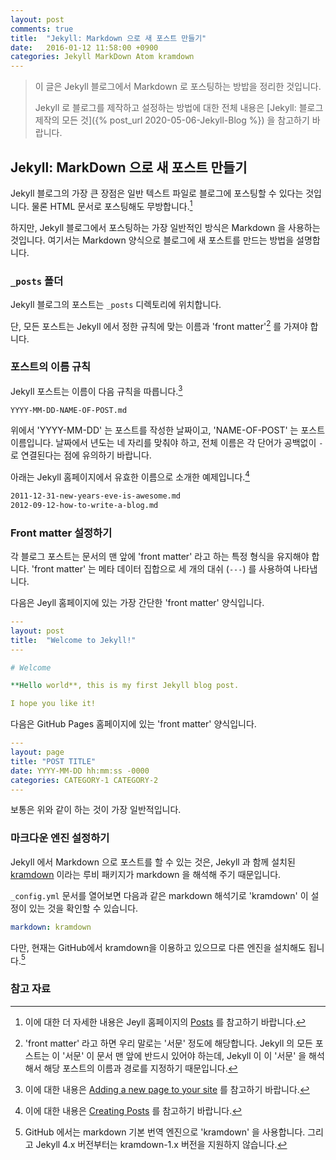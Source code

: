 ```yaml
---
layout: post
comments: true
title:  "Jekyll: Markdown 으로 새 포스트 만들기"
date:   2016-01-12 11:58:00 +0900
categories: Jekyll MarkDown Atom kramdown
---
```


> 이 글은 Jekyll 블로그에서 Markdown 로 포스팅하는 방밥을 정리한 것입니다.
>
> Jekyll 로 블로그를 제작하고 설정하는 방법에 대한 전체 내용은 [Jekyll: 블로그 제작의 모든 것]({% post_url 2020-05-06-Jekyll-Blog %}) 을 참고하기 바랍니다.

## Jekyll: MarkDown 으로 새 포스트 만들기

Jekyll 블로그의 가장 큰 장점은 일반 텍스트 파일로 블로그에 포스팅할 수 있다는 것입니다. 물론 HTML 문서로 포스팅해도 무방합니다.[^posts]

하지만, Jekyll 블로그에서 포스팅하는 가장 일반적인 방식은 Markdown 을 사용하는 것입니다. 여기서는 Markdown 양식으로 블로그에 새 포스트를 만드는 방법을 설명합니다.

### `_posts` 폴더

Jekyll 블로그의 포스트는 `_posts` 디렉토리에 위치합니다.

단, 모든 포스트는 Jekyll 에서 정한 규칙에 맞는 이름과 'front matter'[^front-matter] 를 가져야 합니다.

### 포스트의 이름 규칙

Jekyll 포스트는 이름이 다음 규칙을 따릅니다.[^naming-of-github-pages]

```txt
YYYY-MM-DD-NAME-OF-POST.md
```

위에서 'YYYY-MM-DD' 는 포스트를 작성한 날짜이고, 'NAME-OF-POST' 는 포스트 이름입니다. 날짜에서 년도는 네 자리를 맞춰야 하고, 전체 이름은 각 단어가 공백없이 `-` 로 연결된다는 점에 유의하기 바랍니다.

아래는 Jekyll 홈페이지에서 유효한 이름으로 소개한 예제입니다.[^naming-sample-of-jekyll]

```txt
2011-12-31-new-years-eve-is-awesome.md
2012-09-12-how-to-write-a-blog.md
```

### Front matter 설정하기

각 블로그 포스트는 문서의 맨 앞에 'front matter' 라고 하는 특정 형식을 유지해야 합니다. 'front matter' 는 메타 데이터 집합으로 세 개의 대쉬 (`---`) 를 사용하여 나타냅니다.

다음은 Jeyll 홈페이지에 있는 가장 간단한 'front matter' 양식입니다.

```yml
---
layout: post
title:  "Welcome to Jekyll!"
---

# Welcome

**Hello world**, this is my first Jekyll blog post.

I hope you like it!
```

다음은 GitHub Pages 홈페이지에 있는 'front matter' 양식입니다.

```yml
---
layout: page
title: "POST TITLE"
date: YYYY-MM-DD hh:mm:ss -0000
categories: CATEGORY-1 CATEGORY-2
---
```

보통은 위와 같이 하는 것이 가장 일반적입니다.

### 마크다운 엔진 설정하기

Jekyll 에서 Markdown 으로 포스트를 할 수 있는 것은, Jekyll 과 함께 설치된 [kramdown](http://kramdown.gettalong.org) 이라는 루비 패키지가 markdown 을 해석해 주기 때문입니다.

`_config.yml` 문서를 열어보면 다음과 같은 markdown 해석기로 'kramdown' 이 설정이 있는 것을 확인할 수 있습니다.

```yml
markdown: kramdown
```

다만, 현재는 GitHub에서 kramdown을 이용하고 있으므로 다른 엔진을 설치해도 됩니다.[^kramdown]

### 참고 자료

[^posts]: 이에 대한 더 자세한 내용은 Jeyll 홈페이지의 [Posts](https://jekyllrb.com/docs/posts/) 를 참고하기 바랍니다.

[^front-matter]: 'front matter' 라고 하면 우리 말로는 '서문' 정도에 해당합니다. Jekyll 의 모든 포스트는 이 '서문' 이 문서 맨 앞에 반드시 있어야 하는데, Jekyll 이 이 '서문' 을 해석해서 해당 포스트의 이름과 경로를 지정하기 때문입니다.

[^naming-of-github-pages]: 이에 대한 내용은 [Adding a new page to your site](https://help.github.com/en/github/working-with-github-pages/adding-content-to-your-github-pages-site-using-jekyll#adding-a-new-page-to-your-site) 를 참고하기 바랍니다.

[^naming-sample-of-jekyll]: 이에 대한 내용은 [Creating Posts](https://jekyllrb.com/docs/posts/#creating-posts) 를 참고하기 바랍니다.

[^kramdown]: GitHub 에서는 markdown 기본 번역 엔진으로 'kramdown' 을 사용합니다. 그리고 Jekyll 4.x 버전부터는 kramdown-1.x 버전을 지원하지 않습니다.
